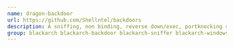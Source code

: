 ```yaml
---
name: dragon-backdoor
url: https://github.com/Shellntel/backdoors
description: A sniffing, non binding, reverse down/exec, portknocking service Based on cd00r.
group: blackarch blackarch-backdoor blackarch-sniffer blackarch-windows
---
```

